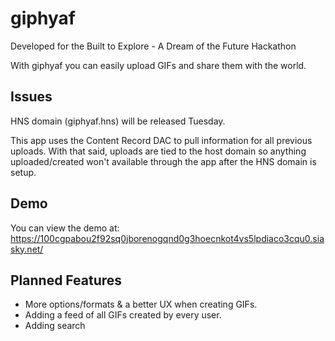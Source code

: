# giphyaf

Developed for the Built to Explore - A Dream of the Future Hackathon

With giphyaf you can easily upload GIFs and share them with the world.

## Issues

HNS domain (giphyaf.hns) will be released Tuesday.

This app uses the Content Record DAC to pull information for all previous uploads. With that said, uploads are tied to the host domain so anything uploaded/created won't available through the app after the HNS domain is setup.

## Demo

You can view the demo at: https://100cgpabou2f92sq0jborenogqnd0g3hoecnkot4vs5lpdiaco3cqu0.siasky.net/

## Planned Features

- More options/formats & a better UX when creating GIFs.
- Adding a feed of all GIFs created by every user.
- Adding search